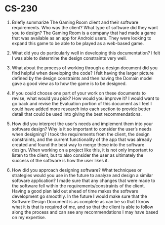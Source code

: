 # CS-230
1. Briefly summarize The Gaming Room client and their software requirements. Who was the client? What type of software did they want you to design?
The Gaming Room is a company that had made a game that was available as an app for Android users. They were looking to expand this game to be able to be played as a
web-based game.

2. What did you do particularly well in developing this documentation?
I felt I was able to determine the design constraints very well.

3. What about the process of working through a design document did you find helpful when developing the code?
I felt having the larger picture defined by the design constraints and then having the Domain model gave a good view as to how the game is to be designed.

4. If you could choose one part of your work on these documents to revise, what would you pick? How would you improve it?
I would want to go back and revise the Evaluation portion of this document as I feel I could have added more research into each section to provide better detail that could be used into giving the best recommendations.

5. How did you interpret the user’s needs and implement them into your software design? Why is it so important to consider the user’s needs when designing?
I took the requirements from the client, the design constraints, and the current functionality of the app that was already created and found the best way to merge these into the software design. When working on a project like this, it is not only important to listen to the client, but to also consider the user as ultimately the success  of the software is how the user likes it.

6. How did you approach designing software? What techniques or strategies would you use in the future to analyze and design a similar software application?
I made sure that any changes that were made to the software fell within the requirements/constraints of the client. Having a good plan laid out ahead of time makes the  software development go smoothly. In the future I would make sure that the Software Design Document is as complete as can be so that I know what it is that is required of me, and so that the client is able to follow along the process and can see any recommendations I may have based on my expertise.

